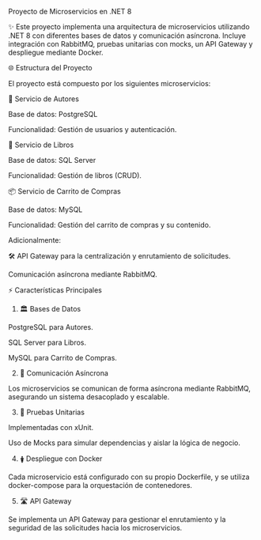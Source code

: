 Proyecto de Microservicios en .NET 8

✨ Este proyecto implementa una arquitectura de microservicios utilizando .NET 8 con diferentes bases de datos y comunicación asíncrona. Incluye integración con RabbitMQ, pruebas unitarias con mocks, un API Gateway y despliegue mediante Docker.

🌐 Estructura del Proyecto

El proyecto está compuesto por los siguientes microservicios:

🔐 Servicio de Autores

Base de datos: PostgreSQL

Funcionalidad: Gestión de usuarios y autenticación.

📖 Servicio de Libros

Base de datos: SQL Server

Funcionalidad: Gestión de libros (CRUD).

📦 Servicio de Carrito de Compras

Base de datos: MySQL

Funcionalidad: Gestión del carrito de compras y su contenido.

Adicionalmente:

🛠️ API Gateway para la centralización y enrutamiento de solicitudes.

Comunicación asíncrona mediante RabbitMQ.

⚡ Características Principales

1. 🏛️ Bases de Datos

PostgreSQL para Autores.

SQL Server para Libros.

MySQL para Carrito de Compras.

2. 📢 Comunicación Asíncrona

Los microservicios se comunican de forma asíncrona mediante RabbitMQ, asegurando un sistema desacoplado y escalable.

3. 🔧 Pruebas Unitarias

Implementadas con xUnit.

Uso de Mocks para simular dependencias y aislar la lógica de negocio.

4. 🛊️ Despliegue con Docker

Cada microservicio está configurado con su propio Dockerfile, y se utiliza docker-compose para la orquestación de contenedores.

5. 🛣️ API Gateway

Se implementa un API Gateway para gestionar el enrutamiento y la seguridad de las solicitudes hacia los microservicios.
